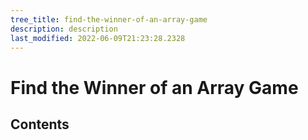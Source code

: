 ```yaml
---
tree_title: find-the-winner-of-an-array-game
description: description
last_modified: 2022-06-09T21:23:28.2328
---
```


# Find the Winner of an Array Game

## Contents
